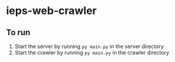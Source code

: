 # ieps-web-crawler

## To run
1. Start the server by running `py main.py` in the server directory
2. Start the crawler by running `py main.py` in the crawler directory